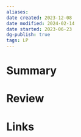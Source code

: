 ```yaml
---
aliases: 
date created: 2023-12-08
date modified: 2024-02-14
date started: 2023-06-23
dg-publish: true
tags: LP
---
```


# Summary

# Review

# Links

